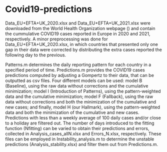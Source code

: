 # Covid19-predictions

Data_EU+EFTA+UK_2020.xlsx and Data_EU+EFTA+UK_2021.xlsx were downloaded from the World Health Organization webpage () and contain the cummulative COVID19 cases reported in Europe in 2020 and 2021, respectively. A minor preprocessing was done for Data_EU+EFTA+UK_2020.xlsx, in which countries that presented only one gap in their data were corrected by distributing the extra cases reported the following day to the previous. 

Patterns.m determines the daily reporting pattern for each country in a specified period of time. Predictions.m provides the COVID19 cases predictions computed by adjusting a Gompertz to their data, that can be outputted as csv files. Four different models can be used: model B (Baseline), using the raw data without corrections and the cumulative minimization; model I (Introduction of Patterns), using the pattern-weighted data and the cumulative minimization; model F (Fallback), using the raw data without corrections and both the minimization of the cumulative and new cases; and finally, model H (our Hallmark), using the pattern-weighted data and both the minimization of the cumulative and new cases. Predictions with less than a weekly average of 100 daily cases and/or close to a holiday are filtered out. The number of days introduced to the fitting function (Nfitting) can be varied to obtain their predictions and errors, collected in Analysis_cases_allN.xlsx and Errors_N.xlsx, respectively. These files can be employed in Instability_analysis.m to determine the unstable predictions (Analysis_stability.xlsx) and filter them out from Predictions.m.
